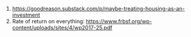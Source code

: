 1. https://goodreason.substack.com/p/maybe-treating-housing-as-an-investment 
2. Rate of return on everything: https://www.frbsf.org/wp-content/uploads/sites/4/wp2017-25.pdf 



